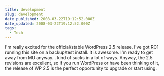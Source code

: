 ```yaml
---
title: development
slug: development
date_published: 2008-03-22T19:12:52.000Z
date_updated: 2008-03-22T19:12:52.000Z
tags:
  - Tech
---
```


I'm really excited for the official/stable WordPress 2.5 release. I've got RC1 running this site on a backup/test install. It is awesome. I'm ready to get away from MU anyway... kind of sucks in a lot of ways. Anyway, the 2.5 revisions are excellent, so if you run WordPress or have been thinking of it, the release of WP 2.5 is the perfect opportunity to upgrade or start using.
